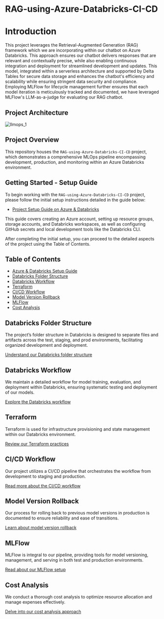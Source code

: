 # RAG-using-Azure-Databricks-CI-CD


# Introduction

This project leverages the Retrieval-Augmented Generation (RAG) framework which we are incorporating within our chatbot on Azure Databricks. This approach ensures our chatbot delivers responses that are relevant and contextually precise, while also enabling continuous integration and deployment for streamlined development and updates. This model, integrated within a serverless architecture and supported by Delta Tables for secure data storage and enhances the chatbot's efficiency and scalability while ensuring stringent data security and compliance. Employing MLFlow for lifecycle management further ensures that each model iteration is meticulously tracked and documented, we have leveraged MLFlow's LLM-as-a-judge for evaluating our RAG chatbot. 

## Project Architecture

![llmops_1](https://github.com/Ayush-Patel-10/RAG-using-Azure-Databricks-CI-CD/assets/78248225/717de3ce-02c2-4efc-acc2-42d6529bdf7c)


## Project Overview

This repository houses the `RAG-using-Azure-Databricks-CI-CD` project, which demonstrates a comprehensive MLOps pipeline encompassing development, production, and monitoring within an Azure Databricks environment.


## Getting Started - Setup Guide

To begin working with the `RAG-using-Azure-Databricks-CI-CD` project, please follow the initial setup instructions detailed in the guide below:

- [Project Setup Guide on Azure & Databricks](https://github.com/Ayush-Patel-10/RAG-using-Azure-Databricks-CI-CD/blob/main/README/SETUP.md)

This guide covers creating an Azure account, setting up resource groups, storage accounts, and Databricks workspaces, as well as configuring GitHub secrets and local development tools like the Databricks CLI.

After completing the initial setup, you can proceed to the detailed aspects of the project using the Table of Contents.

## Table of Contents

- [Azure & Databricks Setup Guide](#azure--databricks-setup-guide)
- [Databricks Folder Structure](#databricks-folder-structure)
- [Databricks Workflow](#databricks-workflow)
- [Terraform](#terraform)
- [CI/CD Workflow](#cicd-workflow)
- [Model Version Rollback](#model-version-rollback)
- [MLFlow](#mlflow)
- [Cost Analysis](#cost-analysis)


## Databricks Folder Structure

The project’s folder structure in Databricks is designed to separate files and artifacts across the test, staging, and prod environments, facilitating organized development and deployment.

[Understand our Databricks folder structure](https://github.com/Ayush-Patel-10/RAG-using-Azure-Databricks-CI-CD/blob/main/README/README_DATABRICKS_FOLDER_STRUCTURE.md)


## Databricks Workflow

We maintain a detailed workflow for model training, evaluation, and deployment within Databricks, ensuring systematic testing and deployment of our models.

[Explore the Databricks workflow](https://github.com/Ayush-Patel-10/RAG-using-Azure-Databricks-CI-CD/blob/main/README/README_DATABRICKS_WORKFLOW.md)


## Terraform

Terraform is used for infrastructure provisioning and state management within our Databricks environment.

[Review our Terraform practices](https://github.com/Ayush-Patel-10/RAG-using-Azure-Databricks-CI-CD/blob/main/README/README_TERRAFORM_TFSTATE.md)


## CI/CD Workflow

Our project utilizes a CI/CD pipeline that orchestrates the workflow from development to staging and production. 

[Read more about the CI/CD workflow](https://github.com/Ayush-Patel-10/RAG-using-Azure-Databricks-CI-CD/blob/main/README/README_CICD_WORKFLOW.md)


## Model Version Rollback

Our process for rolling back to previous model versions in production is documented to ensure reliability and ease of transitions.

[Learn about model version rollback](https://github.com/Ayush-Patel-10/RAG-using-Azure-Databricks-CI-CD/blob/main/README/README_MODEL_VERSION_ROLLBACK.md)



## MLFlow

MLFlow is integral to our pipeline, providing tools for model versioning, management, and serving in both test and production environments.

[Read about our MLFlow setup](https://github.com/Ayush-Patel-10/RAG-using-Azure-Databricks-CI-CD/blob/main/README/README_MLFlow.md)


## Cost Analysis

We conduct a thorough cost analysis to optimize resource allocation and manage expenses effectively.

[Delve into our cost analysis approach](https://github.com/Ayush-Patel-10/RAG-using-Azure-Databricks-CI-CD/blob/main/README/README_Cost_Analysis.md)
